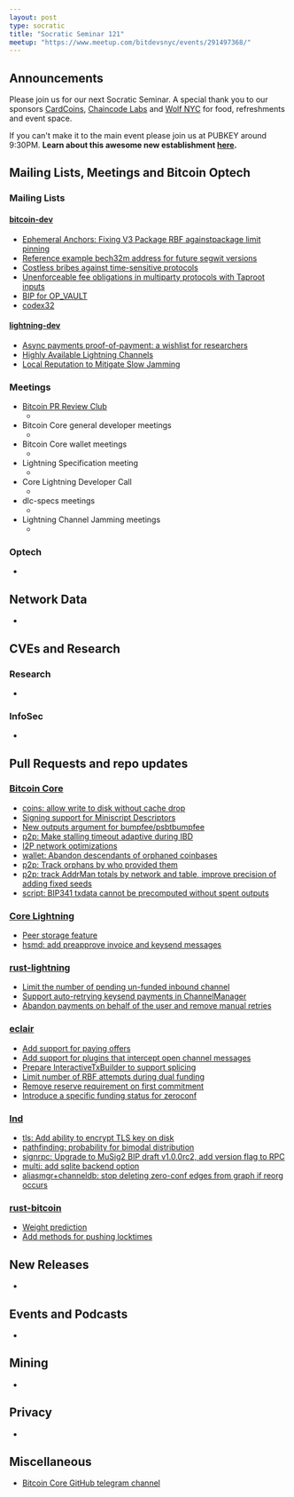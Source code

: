 ```yaml
---
layout: post
type: socratic
title: "Socratic Seminar 121"
meetup: "https://www.meetup.com/bitdevsnyc/events/291497368/"
---
```


## Announcements
Please join us for our next Socratic Seminar. A special thank you to our sponsors [CardCoins](https://cardcoins.co), [Chaincode Labs](https://chaincode.com) and [Wolf NYC](https://wolfnyc.com) for food, refreshments and event space.

If you can't make it to the main event please join us at PUBKEY around 9:30PM. **Learn about this awesome new establishment [here](https://ny.eater.com/2022/12/13/23494423/pubkey-opening-manhattan-bitcoin-bar).**

## Mailing Lists, Meetings and Bitcoin Optech
### Mailing Lists
#### [bitcoin-dev](https://lists.linuxfoundation.org/pipermail/bitcoin-dev)
- [Ephemeral Anchors: Fixing V3 Package RBF againstpackage limit pinning](https://lists.linuxfoundation.org/pipermail/bitcoin-dev/2023-January/021373.html)
- [Reference example bech32m address for future segwit versions](https://lists.linuxfoundation.org/pipermail/bitcoin-dev/2023-January/021379.html)
- [Costless bribes against time-sensitive protocols](https://lists.linuxfoundation.org/pipermail/bitcoin-dev/2023-February/021395.html)
- [Unenforceable fee obligations in multiparty protocols with Taproot inputs](https://lists.linuxfoundation.org/pipermail/bitcoin-dev/2023-February/021444.html)
- [BIP for OP_VAULT](https://lists.linuxfoundation.org/pipermail/bitcoin-dev/2023-February/021465.html)
- [codex32](https://lists.linuxfoundation.org/pipermail/bitcoin-dev/2023-February/021469.html)

#### [lightning-dev](https://lists.linuxfoundation.org/pipermail/lightning-dev)
- [Async payments proof-of-payment: a wishlist for researchers](https://lists.linuxfoundation.org/pipermail/lightning-dev/2023-January/003833.html)
- [Highly Available Lightning Channels](https://lists.linuxfoundation.org/pipermail/lightning-dev/2023-February/003842.html)
- [Local Reputation to Mitigate Slow Jamming](https://lists.linuxfoundation.org/pipermail/lightning-dev/2023-February/003857.html)

### Meetings
- [Bitcoin PR Review Club](https://bitcoincore.reviews)
    - <!--- TODO replace: [25574 Improve error handling when VerifyDB fails due to insufficient dbcache (validation)](https://bitcoincore.reviews/25574) --->
- Bitcoin Core general developer meetings
  - <!--- TODO replace: [December 1st](https://www.erisian.com.au/bitcoin-core-dev/log-2022-12-01.html#255) --->
- Bitcoin Core wallet meetings
  - <!--- TODO replace: [December 2nd](https://www.erisian.com.au/bitcoin-core-dev/log-2022-12-02.html#313) --->
- Lightning Specification meeting
    - <!--- TODO replace: [December 5th](https://github.com/lightning/bolts/issues/1046) --->
- Core Lightning Developer Call
    - <!--- TODO replace: [September 20th](https://diyhpl.us/wiki/transcripts/c-lightning/2021-09-20-developer-call/) --->
- dlc-specs meetings
    - <!--- TODO replace: [October 5th](https://github.com/discreetlogcontracts/dlcspecs/pull/175) --->
- Lightning Channel Jamming meetings
    - <!--- TODO replace: [October 11th](https://github.com/lightningnetwork/lightning-rfc/issues/920) --->

### Optech
- <!--- TODO replace: [Newsletter #229](https://bitcoinops.org/en/newsletters/2022/12/07/), [audio recap](https://twitter.com/bitcoinoptech/status/1600867081225764864) --->

## Network Data
-

## CVEs and Research
### Research
-

### InfoSec
-

## Pull Requests and repo updates

### [Bitcoin Core](https://github.com/bitcoin/bitcoin)
- [coins: allow write to disk without cache drop](https://github.com/bitcoin/bitcoin/pull/17487)
- [Signing support for Miniscript Descriptors](https://github.com/bitcoin/bitcoin/pull/24149)
- [New outputs argument for bumpfee/psbtbumpfee](https://github.com/bitcoin/bitcoin/pull/25344)
- [p2p: Make stalling timeout adaptive during IBD](https://github.com/bitcoin/bitcoin/pull/25880)
- [I2P network optimizations](https://github.com/bitcoin/bitcoin/pull/26837)
- [wallet: Abandon descendants of orphaned coinbases](https://github.com/bitcoin/bitcoin/pull/26499)
- [p2p: Track orphans by who provided them](https://github.com/bitcoin/bitcoin/pull/26551)
- [p2p: track AddrMan totals by network and table, improve precision of adding fixed seeds](https://github.com/bitcoin/bitcoin/pull/26847)
- [script: BIP341 txdata cannot be precomputed without spent outputs](https://github.com/bitcoin/bitcoin/pull/27122)

### [Core Lightning](https://github.com/ElementsProject/lightning)
- [Peer storage feature](https://github.com/ElementsProject/lightning/pull/5361)
- [hsmd: add preapprove invoice and keysend messages](https://github.com/ElementsProject/lightning/pull/5821)

### [rust-lightning](https://github.com/lightningdevkit/rust-lightning)
- [Limit the number of pending un-funded inbound channel](https://github.com/lightningdevkit/rust-lightning/pull/1988)
- [Support auto-retrying keysend payments in ChannelManager](https://github.com/lightningdevkit/rust-lightning/pull/2002)
- [Abandon payments on behalf of the user and remove manual retries](https://github.com/lightningdevkit/rust-lightning/pull/2008)

### [eclair](https://github.com/ACINQ/eclair/)
- [Add support for paying offers](https://github.com/ACINQ/eclair/pull/2479)
- [Add support for plugins that intercept open channel messages](https://github.com/ACINQ/eclair/pull/2552)
- [Prepare InteractiveTxBuilder to support splicing](https://github.com/ACINQ/eclair/pull/2595)
- [Limit number of RBF attempts during dual funding](https://github.com/ACINQ/eclair/pull/2596)
- [Remove reserve requirement on first commitment](https://github.com/ACINQ/eclair/pull/2597)
- [Introduce a specific funding status for zeroconf](https://github.com/ACINQ/eclair/pull/2598)

### [lnd](https://github.com/lightningnetwork/lnd)
- [tls: Add ability to encrypt TLS key on disk](https://github.com/lightningnetwork/lnd/pull/6527)
- [pathfinding: probability for bimodal distribution](https://github.com/lightningnetwork/lnd/pull/6815)
- [signrpc: Upgrade to MuSig2 BIP draft v1.0.0rc2, add version flag to RPC](https://github.com/lightningnetwork/lnd/pull/7171)
- [multi: add sqlite backend option](https://github.com/lightningnetwork/lnd/pull/7252)
- [aliasmgr+channeldb: stop deleting zero-conf edges from graph if reorg occurs](https://github.com/lightningnetwork/lnd/pull/7292)

### [rust-bitcoin](https://github.com/rust-bitcoin/rust-bitcoin)
- [Weight prediction](https://github.com/rust-bitcoin/rust-bitcoin/pull/1636)
- [Add methods for pushing locktimes](https://github.com/rust-bitcoin/rust-bitcoin/pull/1629)

## New Releases
-

## Events and Podcasts
-

## Mining
-

## Privacy
-

## Miscellaneous
- [Bitcoin Core GitHub telegram channel](https://t.me/bitcoincoregithub)
